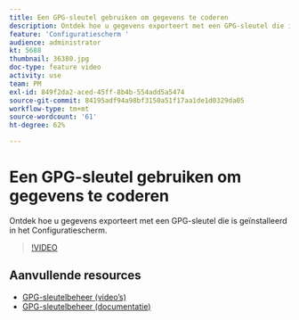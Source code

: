 ```yaml
---
title: Een GPG-sleutel gebruiken om gegevens te coderen
description: Ontdek hoe u gegevens exporteert met een GPG-sleutel die is geïnstalleerd in het Configuratiescherm.
feature: 'Configuratiescherm '
audience: administrator
kt: 5688
thumbnail: 36380.jpg
doc-type: feature video
activity: use
team: PM
exl-id: 849f2da2-aced-45ff-8b4b-554add5a5474
source-git-commit: 84195adf94a98bf3150a51f17aa1de1d0329da05
workflow-type: tm+mt
source-wordcount: '61'
ht-degree: 62%

---
```


# Een GPG-sleutel gebruiken om gegevens te coderen

Ontdek hoe u gegevens exporteert met een GPG-sleutel die is geïnstalleerd in het Configuratiescherm.

>[!VIDEO](https://video.tv.adobe.com/v/36380?quality=12)

## Aanvullende resources

* [GPG-sleutelbeheer (video’s)](./gpg-key-management-overview.md)
* [GPG-sleutelbeheer (documentatie)](https://experienceleague.adobe.com/docs/control-panel/using/instances-settings/gpg-keys-management.html?lang=en)
